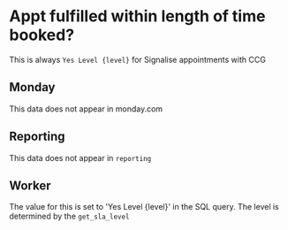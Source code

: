# Appt fulfilled within length of time booked?

This is always `Yes Level {level}` for Signalise appointments with 
CCG

## Monday

This data does not appear in monday.com

## Reporting

This data does not appear in `reporting`

## Worker

The value for this is set to 'Yes Level {level}' in the SQL query.
The level is determined by the `get_sla_level`
